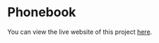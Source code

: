 # Phonebook

You can view the live website of this project [here](https://phonebook-pmea.onrender.com).
